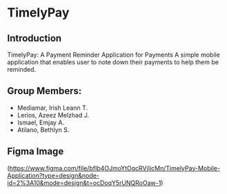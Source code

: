 # TimelyPay

## Introduction
TimelyPay: A Payment Reminder Application for Payments
A simple mobile application that enables user to note down their payments to help them be reminded.

## Group Members:
- Mediamar, Irish Leann T.
- Lerios, Azeez Melzhad J.
- Ismael, Emjay A.
- Atilano, Bethlyn S.

##  Figma Image
(https://www.figma.com/file/bfIb4OJmoYtOqcRVjIicMn/TimelyPay-Mobile-Application?type=design&node-id=2%3A10&mode=design&t=ocDoqY5rUNQRoOaw-1)

